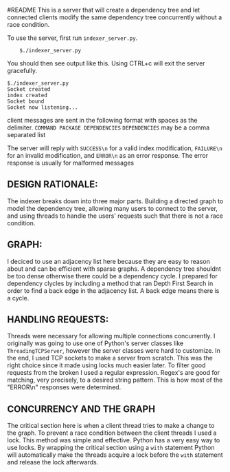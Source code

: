 #README
This is a server that will create a dependency tree and let connected clients modify the same dependency tree concurrently without a race condition.

To use the server, first run `indexer_server.py`. 
		
		$./indexer_server.py

You should then see output like this. Using CTRL+c will exit the server gracefully.

	$./indexer_server.py
	Socket created
	index created
	Socket bound
	Socket now listening...

client messages are sent in the following format with spaces as the delimiter.
`COMMAND PACKAGE DEPENDENCIES`
`DEPENDENCIES` may be a comma separated list

The server will reply with `SUCCESS\n` for a valid index modification, `FAILURE\n` for an invalid modification, and `ERROR\n` as an error response. The error response is usually for malformed messages

## DESIGN RATIONALE:
The indexer breaks down into three major parts. Building a directed graph to model the dependency tree, allowing many users to connect to the server, and using threads to handle the users' requests such that there is not a race condition.

## GRAPH:
I deciced to use an adjacency list here because they are easy to reason about and can be efficient with sparse graphs. A dependency tree shouldnt be too dense otherwise there could be a dependency cycle. I prepared for dependency clycles by including a method that ran Depth First Search in order to find a back edge in the adjacency list. A back edge means there is a cycle.

## HANDLING REQUESTS:
Threads were necessary for allowing multiple connections concurrently. I originally was going to use one of Python's server classes like `ThreadingTCPServer`, however the server classes were hard to customize. In the end, I used TCP sockets to make a server from scratch. This was the right choice since it made using locks much easier later. To filter good requests from the broken I used a regular expression. Regex's are good for matching, very precisely, to a desired string pattern. This is how most of the "ERROR\n" responses were determined.

## CONCURRENCY AND THE GRAPH
The critical section here is when a client thread tries to make a change to the graph. To prevent a race condition between the client threads I used a lock. This method was simple and effective. Python has a very easy way to use locks. By wrapping the critical section using a `with` statement Python will automatically make the threads acquire a lock before the `with` statement and release the lock afterwards.
